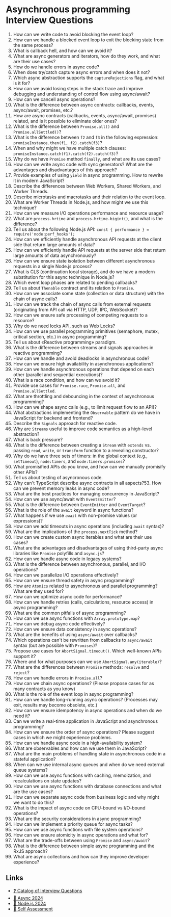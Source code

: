 # Asynchronous programming Interview Questions

1. How can we write code to avoid blocking the event loop?
2. How can we handle a blocked event loop to exit the blocking state from the same process?
3. What is callback hell, and how can we avoid it?
4. What are async generators and iterators, how do they work, and what are their use cases?
5. How do we handle errors in async code?
6. When does try/catch capture async errors and when does it not?
7. Which async abstraction supports the `captureRejections` flag, and what is it for?
8. How can we avoid losing steps in the stack trace and improve debugging and understanding of control flow using async/await?
9. How can we cancell async operations?
10. What is the difference between async contracts: callbacks, events, async/await, promises, etc.?
11. How are async contracts (callbacks, events, async/await, promises) related, and is it possible to eliminate older ones?
12. What is the difference between `Promise.all()` and `Promise.allSettled()`?
13. What is the difference between `f2` and `f3` in the following expression: `promiseInstance.then(f1, f2).catch(f3)`?
14. When and why might we have multiple catch clauses: `promiseInstance.catch(f1).catch(f2).catch(f3)`?
15. Why do we have `Promise` method `finally`, and what are its use cases?
16. How can we write async code with sync generators? What are the advantages and disadvantages of this approach?
17. Provide examples of using `yield` in async programming. How to rewrite it in modern JavaScript?
18. Describe the differences between Web Workers, Shared Workers, and Worker Threads.
19. Describe microtasks and macrotasks and their relation to the event loop.
20. What are Worker Threads in Node.js, and how might we use this technique?
21. How can we measure I/O operations performance and resource usage?
22. What are `process.hrtime` and `process.hrtime.bigint()`, and what is the difference?
23. Tell us about the following Node.js API: `const { performance } = require('node:perf_hooks');`
24. How can we efficiently handle asynchronous API requests at the client side that return large amounts of data?
25. How can we efficiently handle API requests at the server side that return large amounts of data asynchronously?
26. How can we ensure state isolation between different asynchronous requests in a single Node.js process?
27. What is CLS (continuation local storage), and do we have a modern substitution for this async technique in Node.js?
28. Which event loop phases are related to pending callbacks?
29. Tell us about `Thenable` contract and its relation to `Promise`.
30. How can we associate some state (collection or data structure) with the chain of async calls?
31. How can we track the chain of async calls from external requests (originating from API call via HTTP, UDP, IPC, WebSocket)?
32. How can we ensure safe processing of competing requests to a resource?
33. Why do we need locks API, such as Web Locks?
34. How can we use parallel programming primitives (semaphore, mutex, critical section, etc.) in async programming?
35. Tell us about «Reactive programming» paradigm.
36. What is the difference between streams and signals approaches in reactive programming?
37. How can we handle and avoid deadlocks in asynchronous code?
38. How can we ensure high availability in asynchronous applications?
39. How can we handle asynchronous operations that depend on each other (parallel and sequential executions)?
40. What is a race condition, and how can we avoid it?
41. Provide use cases for `Promise.race`, `Promise.all`, and `Promise.allSettled`.
42. What are throttling and debouncing in the context of asynchronous programming?
43. How can we shape async calls (e.g., to limit request flow to an API)?
44. What abstractions implementing the `Observable` pattern do we have in JavaScript for backend and frontend?
45. Describe the `Signals` approach for reactive code.
46. Why are `Streams` useful to improve code semantics as a high-level abstraction?
47. What is back pressure?
48. What is the difference between creating a `Stream` with `extends` vs. passing `read`, `write`, or `transform` function to a revealing constructor?
49. Why do we have three sets of timers: in the global context (e.g., `setTimeout`), `node:timers`, and `node:timers.promises`?
50. What promisified APIs do you know, and how can we manually promisify other APIs?
51. Tell us about testing of asyncronous code.
52. Why can't TypeScript describe async contracts in all aspects?53. How can we prevent memory leaks in async code?
54. What are the best practices for managing concurrency in JavaScript?
55. How can we use async/await with `EventEmitter`?
56. What is the difference between `EventEmitter` and `EventTarget`?
57. What is the role of the `await` keyword in async functions?
58. What happens if we use `await` with non-promise values (or expressions)?
59. How can we add timeouts in async operations (including `await` syntax)?
60. What are the implications of the `process.nextTick` method?
61. How can we create custom async iterables and what are their use cases?
62. What are the advantages and disadvantages of using third-party async libraries like `Promise` polyfills and `async.js`?
63. How can we handle async code in legacy systems?
64. What is the difference between asynchronous, parallel, and I/O operations?
65. How can we parallelize I/O operations effectively?
66. How can we ensure thread safety in async programming?
67. How are `Atomics` related to asynchronous and parallel programming? What are they used for?
68. How can we optimize async code for performance?
69. How can we handle retries (calls, calculations, resource access) in async programming?
70. What are the common pitfalls of async programming?
71. How can we use async functions with `Array.prototype.map`?
72. How can we debug async code effectively?
73. How can we ensure data consistency in async operations?
74. What are the benefits of using `async/await` over callbacks?
75. Which operations can't be rewritten from callbacks to `async/await` syntax (but are possible with `Promises`)?
76. Propose use cases for `AbortSignal.timeout()`. Which well-known APIs support it?
77. Where and for what purposes can we use `AbortSignal.any(iterable)`?
78. What are the differences between `Promise` methods: `resolve` and `reject`?
79. How can we handle errors in `Promise.all`?
80. How can we chain async operations? (Please propose cases for as many contracts as you know)
81. What is the role of the event loop in async programming?
82. How can we handle long-running async operations? (Processes may exit, results may become obsolete, etc.)
83. How can we ensure idempotency in async operations and when do we need it?
84. Can we write a real-time application in JavaScript and asynchronous programming?
85. How can we ensure the order of async operations? Please suggest cases in which we might experience problems.
86. How can we handle async code in a high-availability system?
87. What are observables and how can we use them in JavaScript?
88. What are the main problems of handling state in asynchronous code in a stateful application?
89. When can we use internal async queues and when do we need external queue systems?
90. How can we use async functions with caching, memoization, and recalculations on state updates?
91. How can we use async functions with database connections and what are the use cases?
92. How can we separate async code from business logic and why might we want to do this?
93. What is the impact of async code on CPU-bound vs I/O-bound operations?
94. What are the security considerations in async programming?
95. How can we implement a priority queue for async tasks?
96. How can we use async functions with file system operations?
97. How can we ensure atomicity in async operations and what for?
98. What are the trade-offs between using `Promise` and `async/await`?
99. What is the difference between simple async programming and the RxJS approach?
100. What are async collections and how can they improve developer experience?

## Links

- [❓ Сatalog of Interview Questions](https://github.com/tshemsedinov/Interview-Questions)
- [🔁 Async 2024](https://github.com/HowProgrammingWorks/Index/blob/master/Courses/Async-2024.md)
- [🚀 Node.js 2024](https://github.com/HowProgrammingWorks/Index/blob/master/Courses/NodeJS-2024.md)
- [🤖 Self Assessment](https://github.com/HowProgrammingWorks/SelfAssessment)
